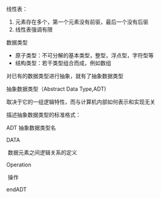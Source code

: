 线性表：

1. 元素存在多个，第一个元素没有前驱，最后一个没有后驱
2. 线性表强调有限

数据类型

- 原子类型：不可分解的基本类型，整型，浮点型，字符型等
- 结构类型：若干类型组合而成，例如数组

对已有的数据类型进行抽象，就有了抽象数据类型

抽象数据类型（Abstract Data Type,ADT)

取决于它的一组逻辑特性，而与计算机内部如何表示和实现无关

描述抽象数据类型的标准格式：

ADT 抽象数据类型名

DATA

​		数据元素之间逻辑关系的定义

Operation

​		操作

endADT